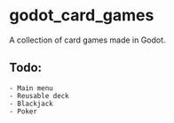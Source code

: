 # godot_card_games
 A collection of card games made in Godot.

## Todo:
	- Main menu
	- Reusable deck
	- Blackjack
	- Poker
